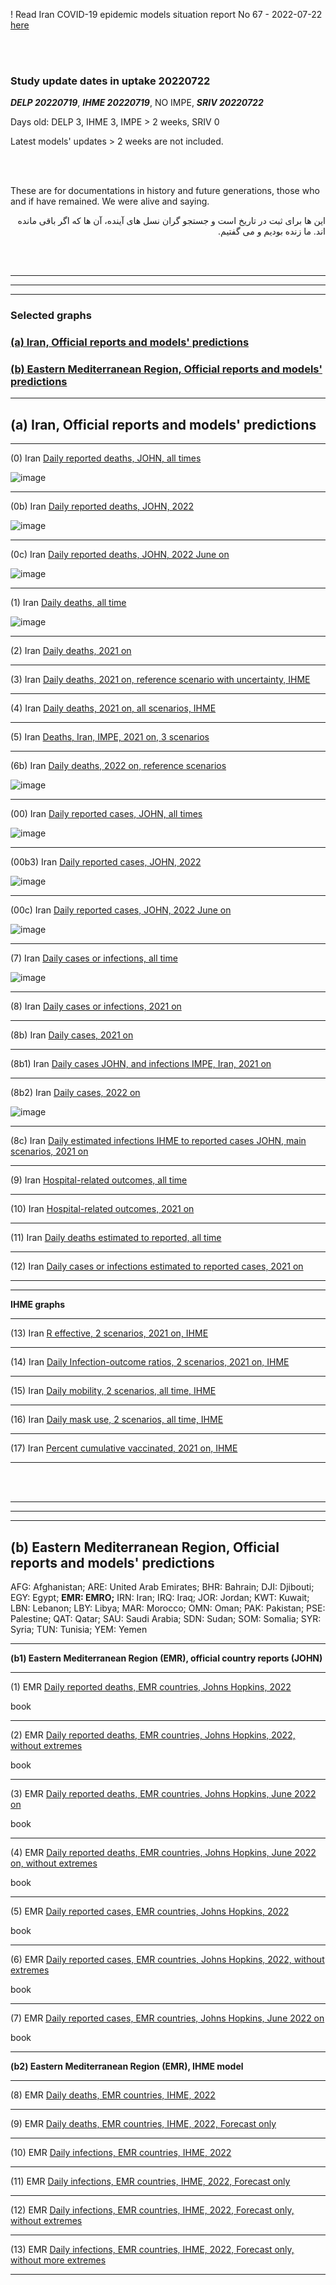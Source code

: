 ! Read Iran COVID-19 epidemic models situation report No 67 - 2022-07-22 [here](https://github.com/pourmalek/covir2/blob/main/situation%20reports/67%20Iran%20COVID-19%20epidemic%20models%20situation%20report%20No%2067%20–%202022-07-22.pdf)

<br/><br/> 


### Study update dates in uptake 20220722

**_DELP 20220719_**, **_IHME 20220719_**, NO IMPE, **_SRIV 20220722_** 

Days old: DELP 3, IHME 3, IMPE > 2 weeks, SRIV 0

Latest models' updates > 2 weeks are not included.

<br/><br/> 

These are for documentations in history and future generations, those who and if have remained. We were alive and saying.

<div dir="rtl"> 

این ها برای ثبت در تاریخ است و جستجو گران نسل های آینده، آن ها که اگر باقی مانده اند. ما زنده بودیم و می گفتیم.
   
<div dir="ltr"> 

<br/><br/> 


****
****
****


### Selected graphs
   
### [(a) Iran, Official reports and models' predictions](https://github.com/pourmalek/covir2/blob/main/20220722/readme.md#a-iran-official-reports-and-models-predictions-1) 
  
  
### [(b) Eastern Mediterranean Region, Official reports and models' predictions](https://github.com/pourmalek/covir2/blob/main/20220722/readme.md#c-eastern-mediterranean-region-official-reports-and-models-predictions-1)
  
****   
   
## (a) Iran, Official reports and models' predictions   

****

(0) Iran [Daily reported deaths, JOHN, all times](https://raw.githubusercontent.com/pourmalek/covir2/main/20220722/output/merge/graph%201%20COVID-19%20daily%20deaths%2C%20Iran%2C%20Johns%20Hopkins.pdf)

![image](https://user-images.githubusercontent.com/30849720/180587967-3d319ccb-4d66-4479-b24b-48106b5c7db9.png) 

****

(0b) Iran [Daily reported deaths, JOHN, 2022](https://github.com/pourmalek/covir2/blob/main/20220722/output/merge/graph%203%20COVID-19%20daily%20deaths%2C%20Iran%2C%20Johns%20Hopkins%2C%202022%20on.pdf)

![image](https://user-images.githubusercontent.com/30849720/180588007-3b8e575c-6072-469a-9e64-f33dad284ea6.png)

****

(0c) Iran [Daily reported deaths, JOHN, 2022 June on](https://github.com/pourmalek/covir2/blob/main/20220722/output/merge/graph%203%20b%20COVID-19%20daily%20deaths%2C%20Iran%2C%20Johns%20Hopkins%2C%202022%20June.pdf)

![image](https://user-images.githubusercontent.com/30849720/180588028-16e81735-9722-4536-9cfe-a938c26b502a.png)

****
  
(1) Iran [Daily deaths, all time](https://github.com/pourmalek/covir2/blob/main/20220722/output/merge/graph%2011%20COVID-19%20daily%20deaths%2C%20Iran%2C%20reference%20scenarios%2C%20all%20time.pdf)

![image](https://user-images.githubusercontent.com/30849720/180588053-01b7706a-8fa5-473c-9bec-b981964aee1a.png)
  
****

(2) Iran [Daily deaths, 2021 on](https://github.com/pourmalek/covir2/blob/main/20220722/output/graph%2012%20COVID-19%20daily%20deaths%2C%20Iran%2C%20reference%20scenarios.pdf)

  
****

(3) Iran [Daily deaths, 2021 on, reference scenario with uncertainty, IHME](https://github.com/pourmalek/covir2/blob/main/20220722/output/graph%2014%20COVID-19%20daily%20deaths%2C%20Iran%2C%20reference%20scenario%20with%20uncertainty%2C%20IHME.pdf)

 
****

(4) Iran [Daily deaths, 2021 on, all scenarios, IHME](https://github.com/pourmalek/covir2/blob/main/20220722/output/graph%2015%20COVID-19%20daily%20deaths%2C%20Iran%2C%20all%20scenarios%2C%20IHME.pdf)

 
****

(5) Iran [Deaths, Iran, IMPE, 2021 on, 3 scenarios](https://github.com/pourmalek/covir2/blob/main/20220722/output/merge/graph%2017%20COVID-19%20daily%20deaths%2C%20Iran%2C%203%20scenarios%2C%20IMPE.pdf)



****
  
(6b) Iran [Daily deaths, 2022 on, reference scenarios](https://github.com/pourmalek/covir2/blob/main/20220722/output/merge/graph%2018%20COVID-19%20daily%20deaths%2C%20Iran%2C%20reference%20scenarios%2C%202022%20on.pdf)  
  
![image](https://user-images.githubusercontent.com/30849720/180588113-4b1735dc-2940-443c-8cb0-994adf34f3a0.png)
  
****  

(00) Iran [Daily reported cases, JOHN, all times](https://github.com/pourmalek/covir2/blob/main/20220722/output/merge/graph%202%20COVID-19%20daily%20cases%2C%20Iran%2C%20Johns%20Hopkins.pdf)

![image](https://user-images.githubusercontent.com/30849720/180588207-470e36d0-01c6-49f6-ad56-eaeab24bb4e3.png)
  
****

(00b3) Iran [Daily reported cases, JOHN, 2022](https://github.com/pourmalek/covir2/blob/main/20220722/output/merge/graph%204%20COVID-19%20daily%20cases%2C%20Iran%2C%20Johns%20Hopkins%2C%202022%20on.pdf)

![image](https://user-images.githubusercontent.com/30849720/180589261-66c41d79-27cb-49bf-be4f-7fe3dc4e435f.png)
  
****

(00c) Iran [Daily reported cases, JOHN, 2022 June on](https://github.com/pourmalek/covir2/blob/main/20220722/output/merge/graph%204%20b%20COVID-19%20daily%20cases%2C%20Iran%2C%20Johns%20Hopkins%2C%202022%20June.pdf)

![image](https://user-images.githubusercontent.com/30849720/180589282-1f16ba70-b74e-443d-82d2-1be761472ac3.png)
  
****
  
(7) Iran [Daily cases or infections, all time](https://github.com/pourmalek/covir2/blob/main/20220722/output/merge/graph%2021%20COVID-19%20daily%20cases%2C%20Iran%2C%20reference%20scenarios%2C%20all%20time.pdf)

![image](https://user-images.githubusercontent.com/30849720/180589292-7f085f4c-adbd-4c7b-8a01-6afa181ef2f2.png)
  
****

(8) Iran [Daily cases or infections, 2021 on](https://github.com/pourmalek/covir2/blob/main/20220722/output/graph%2022%20COVID-19%20daily%20cases%2C%20Iran%2C%20reference%20scenarios.pdf)

  
****

(8b) Iran [Daily cases, 2021 on](https://github.com/pourmalek/covir2/blob/main/20220722/output/graph%2022b%20COVID-19%20daily%20cases%2C%20Iran%2C%20reference%20scenarios.pdf)

  
****

(8b1) Iran [Daily cases JOHN, and infections IMPE, Iran, 2021 on](https://github.com/pourmalek/covir2/blob/main/20220722/output/merge/graph%2026%20COVID-19%20daily%20cases%2C%20Iran%2C%20reference%20scenario%20with%20uncertainty%2C%20IMPE.pdf)


****

(8b2) Iran [Daily cases, 2022 on](https://github.com/pourmalek/covir2/blob/main/20220722/output/merge/graph%2022b2%20COVID-19%20daily%20cases%2C%20Iran%2C%20reference%20scenarios.pdf)

![image](https://user-images.githubusercontent.com/30849720/180589308-4925832d-6d06-4512-856b-f7e521d1baf1.png)
  
****

(8c) Iran [Daily estimated infections IHME to reported cases JOHN, main scenarios, 2021 on](https://github.com/pourmalek/covir2/blob/main/20220722/output/graph%2029%20C19%20daily%20estimated%20infections%20to%20reported%20cases%2C%20Iran%2C%20reference%20scenarios%202021.pdf)

  
****

(9) Iran [Hospital-related outcomes, all time](https://github.com/pourmalek/covir2/blob/main/20220722/output/graph%2071a%20COVID-19%20hospital-related%20outcomes%2C%20all%20time.pdf)

 
****

(10) Iran [Hospital-related outcomes, 2021 on](https://github.com/pourmalek/covir2/blob/main/20220722/output/graph%2072%20COVID-19%20hospital-related%20outcomes%2C%20wo%20extremes%2C%202021.pdf)

  
****

(11) Iran [Daily deaths estimated to reported, all time](https://github.com/pourmalek/covir2/blob/main/20220722/output/merge/graph%2091%20COVID-19%20daily%20deaths%20estimated%20to%20reported%2C%20Iran%2C%20reference%20scenarios%2C%20all%20time.pdf)

  
****

(12) Iran [Daily cases or infections estimated to reported cases, 2021 on](https://github.com/pourmalek/covir2/blob/main/20220722/output/merge/graph%2094%20COVID-19%20daily%20cases%20estimated%20to%20reported%2C%20Iran%2C%20reference%20scenarios.pdf) 

  
****
****

**IHME graphs**

****

(13) Iran [R effective, 2 scenarios, 2021 on, IHME](https://github.com/pourmalek/covir2/blob/main/20220722/output/graph%20101%20COVID-19%20R%20effective%2C%20Iran%2C%202%20scenarios%2001jun2021%20on.pdf)

 
****

(14) Iran [Daily Infection-outcome ratios, 2 scenarios, 2021 on, IHME](https://github.com/pourmalek/covir2/blob/main/20220722/output/graph%20102%20COVID-19%20daily%20Infection%20outcomes%20ratios%2C%20Iran%202%20scenarios%2C%20IHME.pdf)

 
****

(15) Iran [Daily mobility, 2 scenarios, all time, IHME](https://github.com/pourmalek/covir2/blob/main/20220722/output/graph%20103%20COVID-19%20daily%20mobility%2C%20Iran%2C%202%20scenarios%20IHME.pdf)

 
****

(16) Iran [Daily mask use, 2 scenarios, all time, IHME](https://github.com/pourmalek/covir2/blob/main/20220722/output/graph%20104%20COVID-19%20daily%20mask_use%2C%20Iran%2C%202%20scenarios%20IHME.pdf)

 
****

(17) Iran [Percent cumulative vaccinated, 2021 on, IHME](https://github.com/pourmalek/covir2/blob/main/20220722/output/graph%20105%20COVID-19%20cumulative%20vaccinated%20percent%2C%20Iran%20IHME.pdf)

****  

<br/><br/> 
  
    
******************************
******************************
******************************
   
## (b) Eastern Mediterranean Region, Official reports and models' predictions
   
AFG:	Afghanistan;
ARE:	United Arab Emirates;
BHR:	Bahrain;
DJI:	Djibouti;
EGY:	Egypt;
**EMR:	EMRO;**
IRN:	Iran;
IRQ:	Iraq;
JOR:	Jordan;
KWT:	Kuwait;
LBN:	Lebanon;
LBY:	Libya;
MAR:	Morocco;
OMN:	Oman;
PAK:	Pakistan;
PSE:	Palestine;
QAT:	Qatar;
SAU:	Saudi Arabia;
SDN:	Sudan;
SOM:	Somalia;
SYR:	Syria;
TUN:	Tunisia;
YEM:	Yemen
   
****   
   
**(b1) Eastern Mediterranean Region (EMR), official country reports (JOHN)**
   
****   

(1) EMR [Daily reported deaths, EMR countries, Johns Hopkins, 2022](https://github.com/pourmalek/covir2/blob/main/20220722/output/merge/graph%201001%20COVID-19%20daily%20deaths%2C%20EMRO%20countries%2C%20Johns%20Hopkins%2C%202022%20on.pdf)
   
book
  
****   
   
(2) EMR [Daily reported deaths, EMR countries, Johns Hopkins, 2022, without extremes](https://github.com/pourmalek/covir2/blob/main/20220722/output/merge/graph%201001%20b%20COVID-19%20daily%20deaths%2C%20EMRO%20countries%2C%20Johns%20Hopkins%2C%202022%20on.pdf)
   
book
  
****   
    
(3) EMR [Daily reported deaths, EMR countries, Johns Hopkins, June 2022 on](https://github.com/pourmalek/covir2/blob/main/20220722/output/merge/graph%201001%20c%20COVID-19%20daily%20deaths%2C%20EMRO%20countries%2C%20Johns%20Hopkins%2C%202022%20on.pdf)   
   
book
  
****   
    
(4) EMR [Daily reported deaths, EMR countries, Johns Hopkins, June 2022 on, without extremes](https://github.com/pourmalek/covir2/blob/main/20220722/output/merge/graph%201001%20d%20COVID-19%20daily%20deaths%2C%20EMRO%20countries%2C%20Johns%20Hopkins%2C%202022%20on.pdf)   
   
book
  
****    

(5) EMR [Daily reported cases, EMR countries, Johns Hopkins, 2022](https://github.com/pourmalek/covir2/blob/main/20220722/output/merge/graph%201010%20COVID-19%20daily%20cases%2C%20EMRO%20countries%2C%20Johns%20Hopkins%2C%202022%20on.pdf)
   
book
  
****   
   
(6) EMR [Daily reported cases, EMR countries, Johns Hopkins, 2022, without extremes](https://github.com/pourmalek/covir2/blob/main/20220722/output/merge/graph%201010%20b%20COVID-19%20daily%20cases%2C%20EMRO%20countries%2C%20Johns%20Hopkins%2C%202022%20on.pdf)
   
book
  
****   
    
(7) EMR [Daily reported cases, EMR countries, Johns Hopkins, June 2022 on](https://github.com/pourmalek/covir2/blob/main/20220722/output/merge/graph%201010%20c%20COVID-19%20daily%20cases%2C%20EMRO%20countries%2C%20Johns%20Hopkins%2C%202022%20on.pdf)   
   
book
  
****   
   
**(b2) Eastern Mediterranean Region (EMR), IHME model**
   
****  
   
(8) EMR [Daily deaths, EMR countries, IHME, 2022](https://github.com/pourmalek/covir2/blob/main/20220722/output/merge/graph%201101%20COVID-19%20daily%20deaths%2C%20EMRO%20countries%2C%20IHME%2C%202022%20on.pdf)   
 
  
****  
   
(9) EMR [Daily deaths, EMR countries, IHME, 2022, Forecast only](https://github.com/pourmalek/covir2/blob/main/20220722/output/merge/graph%201101%20b%20COVID-19%20daily%20deaths%2C%20EMRO%20countries%2C%20IHME%2C%202022%20on.pdf)   
   

  
****  
   
(10) EMR [Daily infections, EMR countries, IHME, 2022](https://github.com/pourmalek/covir2/blob/main/20220722/output/merge/graph%201111%20COVID-19%20daily%20infections%2C%20EMRO%20countries%2C%20IHME%2C%202022%20on.pdf)
   

  
****  
   
(11) EMR [Daily infections, EMR countries, IHME, 2022, Forecast only](https://github.com/pourmalek/covir2/blob/main/20220722/output/merge/graph%201111%20b%20COVID-19%20daily%20infections%2C%20EMRO%20countries%2C%20IHME%2C%202022%20on.pdf)
   

  
****  
   
(12) EMR [Daily infections, EMR countries, IHME, 2022, Forecast only, without extremes](https://github.com/pourmalek/covir2/blob/main/20220722/output/merge/graph%201111%20c%20COVID-19%20daily%20infections%2C%20EMRO%20countries%2C%20IHME%2C%202022%20on.pdf)
   
   
  
****  
   
(13) EMR [Daily infections, EMR countries, IHME, 2022, Forecast only, without more extremes](https://github.com/pourmalek/covir2/blob/main/20220722/output/merge/graph%201111%20d%20COVID-19%20daily%20infections%2C%20EMRO%20countries%2C%20IHME%2C%202022%20on.pdf)
   

  
****       

   
   
   
   
   
   
   
